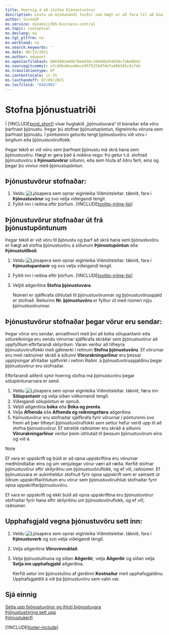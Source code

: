 ```yaml
---
title: Hvernig á að stofna Þjónustuvörur
description: Lestu um mismunandi leiðir sem hægt er að fara til að búa til þjónustuvörur í Business Central, til dæmis innan þjónustupöntunar eða við sendingu á vörum.
author: SorenGP
ms.service: dynamics365-business-central
ms.topic: conceptual
ms.devlang: na
ms.tgt_pltfrm: na
ms.workload: na
ms.search.keywords: ''
ms.date: 06/23/2021
ms.author: edupont
ms.openlocfilehash: 8803883e69678ee636c26b66bd34d38cfabe0042
ms.sourcegitcommit: a7cb0be8eae6ece95f5259d7de7a48b385c9cfeb
ms.translationtype: HT
ms.contentlocale: is-IS
ms.lasthandoff: 07/08/2021
ms.locfileid: "6441961"
---
```

# <a name="create-service-items"></a>Stofna þjónustuatriði
Í [!INCLUDE[prod_short](includes/prod_short.md)] vísar hugtakið „þjónustuvara“ til búnaðar eða vöru þarfnast þjónustu. Þegar þú stofnar þjónustupöntun, tilgreinirðu vöruna sem þarfnast þjónustu. Í pöntuninni geturðu tengt þjónustuvöru við vöru í birgðum eða þjónustuvöruflokk.    

Þegar tekið er við vöru sem þarfnast þjónustu má skrá hana sem þjónustuvöru. Hægt er gera það á nokkra vegu: Þú getur t.d. stofnað þjónustuvöru á **Þjónustuvörur** síðunni, eða sem hluta af öðru ferli, eins og þegar þú vinnur með þjónustupöntun.   

## <a name="to-create-a-service-item"></a>Þjónustuvörur stofnaðar:  
1. Veldu ![Ljósapera sem opnar eiginleika Viðmótsleitar.](media/ui-search/search_small.png "Segðu mér hvað þú vilt gera") táknið, fara í **Þjónustuvörur** og svo velja viðeigandi tengil.
2. Fyllið inn í reitina eftir þörfum. [!INCLUDE[tooltip-inline-tip](includes/tooltip-inline-tip_md.md)]  

## <a name="to-create-service-items-within-a-service-order"></a>Þjónustuvörur stofnaðar út frá þjónustupöntunum  
Þegar tekið er við vöru til þjónustu og þarf að skrá hana sem þjónustuvöru er hægt að stofna þjónustuvöru á síðunum **Þjónustupöntun** eða **Þjónustutilboð**.  

1. Veldu ![Ljósapera sem opnar eiginleika Viðmótsleitar.](media/ui-search/search_small.png "Segðu mér hvað þú vilt gera") táknið, fara í **Þjónustupantanir** og svo velja viðeigandi tengil.  
2. Fyllið inn í reitina eftir þörfum. [!INCLUDE[tooltip-inline-tip](includes/tooltip-inline-tip_md.md)]  
3. Veljið aðgerðina **Stofna þjónustuvara**.  

    Númeri er sjálfkrafa úthlutað til þjónustuvörunnar og þjónustuvöruspjald er stofnað. Reiturinn **Nr. þjónustuvöru** er fylltur út með númeri nýju þjónustuvörunnar.

## <a name="to-create-a-service-item-when-shipping-items"></a>Þjónustuvörur stofnaðar þegar vörur eru sendar:  
Þegar vörur eru sendar, annaðhvort með því að bóka sölupantanir eða sölureikninga eru sendu vörurnar sjálfkrafa skráðar sem þjónustuvörur að uppfylltum eftirfarandi skilyrðum. Varan verður að tilheyra þjónustuvöruflokki með gátmerki í reitnum **Stofna þjónustuvöru**. Ef vörurnar eru með raðnúmer skráð á síðunni **Vörurakningarlínur** eru þessar upplýsingar afritaðar sjálfvirkt í reitinn Raðnr. á þjónustuvöruspjaldinu þegar þjónustuvörur eru stofnaðar.  

Eftirfarandi aðferð sýnir hvernig stofna má þjónustuvöru þegar sölupöntunarvara er send.  

1. Veldu ![Ljósapera sem opnar eiginleika Viðmótsleitar.](media/ui-search/search_small.png "Segðu mér hvað þú vilt gera") táknið, færa inn **Sölupantanir** og velja síðan viðkomandi tengil.  
2. Viðeigandi sölupöntun er opnuð.  
3. Veljið aðgerðina **bóka** eða **Bóka og prenta**.  
4. Velja **Afhenda** eða **Afhenda og reikningsfæra** aðgerðina.  
5. Þjónustuvörur eru stofnaðar sjálfkrafa fyrir vörurnar í pöntuninni svo fremi að þær tilheyri þjónustuvöruflokki sem settur hefur verið upp til að stofna þjónustuvörur. Ef sérstök raðnúmer eru skráð á síðunni **Vörurakningarlínur** verður þeim úthlutað til þessum þjónustuvörum eins og við á.  

> [!NOTE]  
>  Ef vara er uppskrift og búið er að opna uppskriftina eru vörurnar meðhöndlaðar eins og um venjulegar vörur væri að ræða. Kerfið stofnar þjónustuvörur eftir skilyrðinu um þjónustuvöruflokk, og ef vill, raðnúmer. Ef þjónustuvara er aukinheldur stofnuð fyrir opna uppskrift sem er samsett úr öðrum uppskriftaríhlutum eru vörur sem þjónustuvöruíhluti stofnaðar fyrir opna uppskriftarþjónustuvöru.  
>   
>  Ef vara er uppskrift og ekki búið að opna uppskriftina eru þjónustuvörur stofnaðar fyrir hana eftir skilyrðinu um þjónustuvöruflokk, og ef vill, raðnúmer.  

## <a name="to-insert-a-starting-fee-for-a-service-item"></a>Upphafsgjald vegna þjónustuvöru sett inn:
1. Veldu ![Ljósapera sem opnar eiginleika Viðmótsleitar.](media/ui-search/search_small.png "Segðu mér hvað þú vilt gera") táknið, fara í **Þjónustuverk** og svo velja viðeigandi tengil.
2. Velja aðgerðina **Vöruvinnublað**.
3. Velja þjónustulínuna og síðan **Aðgerðir**, velja **Aðgerðir** og síðan velja **Setja inn upphafsgjald** aðgerðina.  

    Kerfið setur inn þjónustulínu af gerðinni **Kostnaður** með upphafsgjaldinu. Upphafsgjaldið á við þá þjónustuvöru sem valin var.

## <a name="see-also"></a>Sjá einnig  
[Setja upp þjónustuvörur og íhluti þjónustuvara](service-how-setup-service-items.md)  
[Þjónustustýring sett upp](service-setup-service.md)  
[Þjónustukerfi](service-service.md)  


[!INCLUDE[footer-include](includes/footer-banner.md)]